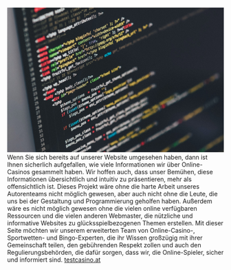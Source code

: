 
![Webdesign](webdesign.jpg)
Wenn Sie sich bereits auf unserer Website umgesehen haben, dann ist
Ihnen sicherlich aufgefallen, wie viele Informationen wir über
Online-Casinos gesammelt haben. Wir hoffen auch, dass unser Bemühen,
diese Informationen übersichtlich und intuitiv zu präsentieren, mehr als
offensichtlich ist. Dieses Projekt wäre ohne die harte Arbeit unseres
Autorenteams nicht möglich gewesen, aber auch nicht ohne die Leute, die
uns bei der Gestaltung und Programmierung geholfen haben. Außerdem wäre
es nicht möglich gewesen ohne die vielen online verfügbaren Ressourcen
und die vielen anderen Webmaster, die nützliche und informative Websites
zu glücksspielbezogenen Themen erstellen. Mit dieser Seite möchten wir
unserem erweiterten Team von Online-Casino-, Sportwetten- und
Bingo-Experten, die ihr Wissen großzügig mit ihrer Gemeinschaft teilen,
den gebührenden Respekt zollen und auch den Regulierungsbehörden, die
dafür sorgen, dass wir, die Online-Spieler, sicher und informiert sind.
[testcasino.at](https://testcasino.at/)
